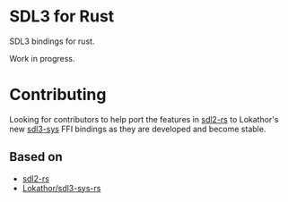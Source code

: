 # SDL3 for Rust

SDL3 bindings for rust.

Work in progress.

# Contributing

Looking for contributors to help port the features in [sdl2-rs](https://github.com/Rust-SDL2/rust-sdl2/tree/master/src/sdl2)
to Lokathor's new [sdl3-sys](https://github.com/Lokathor/sdl3-sys-rs) FFI bindings as they are developed and become stable.

## Based on

- [sdl2-rs](https://github.com/Rust-SDL2/rust-sdl2)
- [Lokathor/sdl3-sys-rs](https://github.com/Lokathor/sdl3-sys-rs)
